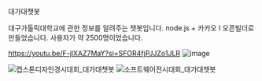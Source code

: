 대가대챗봇

대구가톨릭대학교에 관한 정보를 알려주는 챗봇입니다.
node.js + 카카오 I 오픈빌더로 만들었습니다.
사용자가 약 2500명이었습니다.

https://youtu.be/F-jlXAZ7MaY?si=SFOR4fjPJJZo1JLR
![image](https://github.com/ljs14741/DCU_ChatBot/assets/39641715/b19fc415-eeaf-4aa7-9d48-5ba70248fef6)

![캡스톤디자인경시대회_대가대챗봇](https://github.com/ljs14741/DCU_ChatBot/assets/39641715/b3932d6e-4e71-491e-80a1-b5714e4ffcef)
![소프트웨어전시대회_대가대챗봇](https://github.com/ljs14741/DCU_ChatBot/assets/39641715/76bfb9b4-ac34-4db2-820b-ca43b595cf25)

